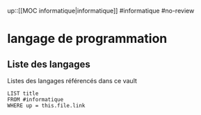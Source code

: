 up::[[MOC informatique|informatique]]
#informatique #no-review 
# langage de programmation

## Liste des langages
Listes des langages référencés dans ce vault
```dataview
LIST title
FROM #informatique
WHERE up = this.file.link
```

